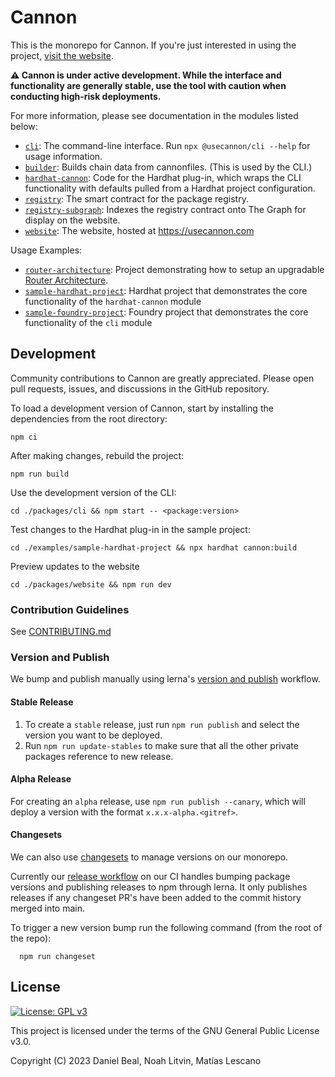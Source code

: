 # Cannon

This is the monorepo for Cannon. If you're just interested in using the project, [visit the website](https://usecannon.com).

**⚠️ Cannon is under active development. While the interface and functionality are generally stable, use the tool with caution when conducting high-risk deployments.**

For more information, please see documentation in the modules listed below:

- [`cli`](packages/cli): The command-line interface. Run `npx @usecannon/cli --help` for usage information.
- [`builder`](packages/builder): Builds chain data from cannonfiles. (This is used by the CLI.)
- [`hardhat-cannon`](packages/hardhat-cannon): Code for the Hardhat plug-in, which wraps the CLI functionality with defaults pulled from a Hardhat project configuration.
- [`registry`](packages/registry): The smart contract for the package registry.
- [`registry-subgraph`](packages/registry-subgraph): Indexes the registry contract onto The Graph for display on the website.
- [`website`](packages/website): The website, hosted at https://usecannon.com

Usage Examples:

- [`router-architecture`](examples/router-architecture): Project demonstrating how to setup an upgradable [Router Architecture](https://www.npmjs.com/package/@synthetixio/router).
- [`sample-hardhat-project`](examples/sample-hardhat-project): Hardhat project that demonstrates the core functionality of the `hardhat-cannon` module
- [`sample-foundry-project`](examples/sample-hardhat-project): Foundry project that demonstrates the core functionality of the `cli` module

## Development

Community contributions to Cannon are greatly appreciated. Please open pull requests, issues, and discussions in the GitHub repository.

To load a development version of Cannon, start by installing the dependencies from the root directory:

```
npm ci
```

After making changes, rebuild the project:

```
npm run build
```

Use the development version of the CLI:

```
cd ./packages/cli && npm start -- <package:version>
```

Test changes to the Hardhat plug-in in the sample project:

```
cd ./examples/sample-hardhat-project && npx hardhat cannon:build
```

Preview updates to the website

```
cd ./packages/website && npm run dev
```

### Contribution Guidelines

See [CONTRIBUTING.md](./CONTRIBUTING.md)

### Version and Publish

We bump and publish manually using lerna's [version and publish](https://lerna.js.org/docs/features/version-and-publish) workflow.

#### Stable Release

1. To create a `stable` release, just run `npm run publish` and select the version you want to be deployed.
2. Run `npm run update-stables` to make sure that all the other private packages reference to new release.

#### Alpha Release

For creating an `alpha` release, use `npm run publish --canary`, which will deploy a version with the format `x.x.x-alpha.<gitref>`.

#### Changesets

We can also use [changesets](https://github.com/changesets/changesets) to manage versions on our monorepo.

Currently our [release workflow](.github/workflows/release.yml) on our CI handles bumping package versions and publishing releases to npm through lerna.
It only publishes releases if any changeset PR's have been added to the commit history merged into main.

To trigger a new version bump run the following command (from the root of the repo):

```
  npm run changeset
```

## License

[![License: GPL v3](https://img.shields.io/badge/License-GPLv3-blue.svg)](https://www.gnu.org/licenses/gpl-3.0)

This project is licensed under the terms of the GNU General Public License v3.0.

Copyright (C) 2023 Daniel Beal, Noah Litvin, Matías Lescano
